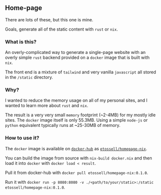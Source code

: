 ## Home-page

There are lots of these, but this one is mine.

Goals, generate all of the static content with `rust` or `nix`. 

### What is this?

An overly-complicated way to generate a single-page website with an overly simple `rust` backend provided on a `docker` image that is built with `nix`. 

The front end is a mixture of `tailwind` and very vanilla `javascript` all stored in the `/static` directory. 

### Why?

I wanted to reduce the memory usage on all of my personal sites, and I wanted to learn more about `rust` and `nix`. 

The result is a very very small `memory` footprint (~2-4MB) for my mostly idle sites. The `docker` image itself is only 55.3MB. Using a simple `node-js` or `python` equivalent typically runs at ~25-30MB of memory.

### How to use it?

The `docker` image is available on [`docker-hub`](https://hub.docker.com) as [`etossell/homepage-nix`](https://hub.docker.com/r/etossell/homepage-nix). 

You can build the image from source with `nix-build docker.nix` and then load it into `docker` with `docker load < result`.

Pull it from docker-hub with `docker pull etossell/homepage-nix:0.1.0`.


Run it with `docker run -p 8080:8080 -v ./<path/to/your/static>:/static etossell/homepage-nix:0.1.0`.


